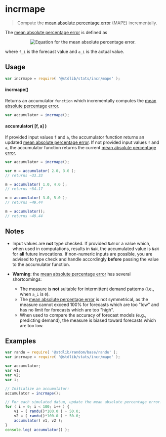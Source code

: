 <!--

@license Apache-2.0

Copyright (c) 2018 The Stdlib Authors.

Licensed under the Apache License, Version 2.0 (the "License");
you may not use this file except in compliance with the License.
You may obtain a copy of the License at

   http://www.apache.org/licenses/LICENSE-2.0

Unless required by applicable law or agreed to in writing, software
distributed under the License is distributed on an "AS IS" BASIS,
WITHOUT WARRANTIES OR CONDITIONS OF ANY KIND, either express or implied.
See the License for the specific language governing permissions and
limitations under the License.

-->

# incrmape

> Compute the [mean absolute percentage error][mean-absolute-percentage-error] (MAPE) incrementally.

<section class="intro">

The [mean absolute percentage error][mean-absolute-percentage-error] is defined as

<!-- <equation class="equation" label="eq:mean_absolute_percentage_error" align="center" raw="\operatorname{MAPE}  = \frac{100}{n} \sum_{i=0}^{n-1} \biggl| \frac{a_i - f_i}{a_i} \biggr|" alt="Equation for the mean absolute percentage error."> -->

<div class="equation" align="center" data-raw-text="\operatorname{MAPE}  = \frac{100}{n} \sum_{i=0}^{n-1} \biggl| \frac{a_i - f_i}{a_i} \biggr|" data-equation="eq:mean_absolute_percentage_error">
    <img src="https://cdn.jsdelivr.net/gh/stdlib-js/stdlib@d4867162fd6445b10f93ca01f3f764bc646662d8/lib/node_modules/@stdlib/stats/incr/mape/docs/img/equation_mean_absolute_percentage_error.svg" alt="Equation for the mean absolute percentage error.">
    <br>
</div>

<!-- </equation> -->

where `f_i` is the forecast value and `a_i` is the actual value.

</section>

<!-- /.intro -->

<section class="usage">

## Usage

```javascript
var incrmape = require( '@stdlib/stats/incr/mape' );
```

#### incrmape()

Returns an accumulator `function` which incrementally computes the [mean absolute percentage error][mean-absolute-percentage-error].

```javascript
var accumulator = incrmape();
```

#### accumulator( \[f, a] )

If provided input values `f` and `a`, the accumulator function returns an updated [mean absolute percentage error][mean-absolute-percentage-error]. If not provided input values `f` and `a`, the accumulator function returns the current [mean absolute percentage error][mean-absolute-percentage-error].

```javascript
var accumulator = incrmape();

var m = accumulator( 2.0, 3.0 );
// returns ~33.33

m = accumulator( 1.0, 4.0 );
// returns ~54.17

m = accumulator( 3.0, 5.0 );
// returns ~49.44

m = accumulator();
// returns ~49.44
```

</section>

<!-- /.usage -->

<section class="notes">

## Notes

-   Input values are **not** type checked. If provided `NaN` or a value which, when used in computations, results in `NaN`, the accumulated value is `NaN` for **all** future invocations. If non-numeric inputs are possible, you are advised to type check and handle accordingly **before** passing the value to the accumulator function.

-   **Warning**: the [mean absolute percentage error][mean-absolute-percentage-error]  has several shortcomings: 

    -   The measure is **not** suitable for intermittent demand patterns (i.e., when `a_i` is `0`).
    -   The [mean absolute percentage error][mean-absolute-percentage-error] is not symmetrical, as the measure cannot exceed 100% for forecasts which are too "low" and has no limit for forecasts which are too "high".
    -   When used to compare the accuracy of forecast models (e.g., predicting demand), the measure is biased toward forecasts which are too low. 

</section>

<!-- /.notes -->

<section class="examples">

## Examples

<!-- eslint no-undef: "error" -->

```javascript
var randu = require( '@stdlib/random/base/randu' );
var incrmape = require( '@stdlib/stats/incr/mape' );

var accumulator;
var v1;
var v2;
var i;

// Initialize an accumulator:
accumulator = incrmape();

// For each simulated datum, update the mean absolute percentage error...
for ( i = 0; i < 100; i++ ) {
    v1 = ( randu()*100.0 ) + 50.0;
    v2 = ( randu()*100.0 ) + 50.0;
    accumulator( v1, v2 );
}
console.log( accumulator() );
```

</section>

<!-- /.examples -->

<!-- Section for related `stdlib` packages. Do not manually edit this section, as it is automatically populated. -->

<section class="related">

</section>

<!-- /.related -->

<!-- Section for all links. Make sure to keep an empty line after the `section` element and another before the `/section` close. -->

<section class="links">

[mean-absolute-percentage-error]: https://en.wikipedia.org/wiki/Mean_absolute_percentage_error

</section>

<!-- /.links -->
